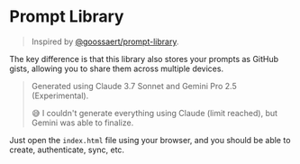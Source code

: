 # Prompt Library

> Inspired by [@goossaert/prompt-library](https://github.com/goossaert/prompt-library).

The key difference is that this library also stores your prompts as GitHub gists, allowing you to share them across multiple devices.

> Generated using Claude 3.7 Sonnet and Gemini Pro 2.5 (Experimental).
>
> 😅 I couldn't generate everything using Claude (limit reached), but Gemini was able to finalize.

Just open the `index.html` file using your browser, and you should be able to create, authenticate, sync, etc.
